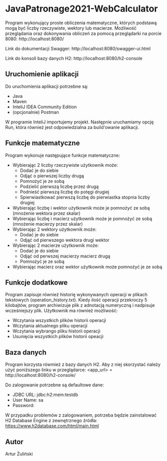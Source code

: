 # JavaPatronage2021-WebCalculator

Program wykonujący proste obliczenia matematyczne, których podstawą mogą być liczby rzeczywiste, wektory lub macierze.
Możliwość przeglądania oraz dokonywania obliczeń za pomocą przeglądarki na porcie 8080:
http://localhost:8080/

Link do dokumentacji Swagger: http://localhost:8080/swagger-ui.html<br />

Link do konsoli bazy danych H2: http://localhost:8080/h2-console

## Uruchomienie aplikacji

Do uruchomienia aplikacji potrzebne są:
- Java
- Maven
- InteliJ IDEA Community Edition
- (opcjonalnie) Postman

W programie InteliJ importujemy projekt. Następnie uruchamiamy opcję Run, która również jest odpowiedzialna za build'owanie aplikacji.

## Funkcje matematyczne

Program wykonuje następujące funkcje matematyczne:
- Wybierając 2 liczby rzeczywiste użytkownik może:
    -   Dodać je do siebie
    -   Odjąć o pierwszej liczby drugą
    -   Pomnożyć je ze sobą
    -   Podzielić pierwszą liczbę przez drugą
    -   Podnieść pierwszą liczbę do potęgi drugiej
    -   Spierwiastkować pierwszą liczbę do pierwiastka stopnia liczby drugiej
- Wybierając liczbę i wektor użytkownik może je pomnożyć ze sobą (mnożenie wektora przez skalar)
- Wybierając liczbę i macierz użytkownik może je pomnożyć ze sobą (mnożenie macierzy przez skalar)
- Wybierając 2 wektory użytkownik może:
    -   Dodać je do siebie
    -   Odjąć od pierwszego wektora drugi wektor
- Wybierając 2 macierze użytkownik może:
    -   Dodać je do siebie
    -   Odjąć od perwszej macierzy macierz drugą
    -   Pomnożyć je ze sobą      
- Wybierając macierz oraz wektor użytkownik może pomnożyć je ze sobą

## Funkcje dodatkowe

Program zapisuje również historię wykonywanych operacji w plikach tekstowych (operation_history.txt).
Kiedy ilość operacji przekroczy 5 kilobajtów, program archiwizuje plik z adnotacją numeryczną i nadpisuje wcześniejszy plik.
Użytkownik ma również możliwość:
- Wczytania wszystkich plików historii operacji
- Wczytania aktualnego pliku operacji
- Wczytania wybrango pliku historii operacji
- Usunięcia wszystkich plików historii opeacji

## Baza danych

Program korzysta rówmież z bazy danych H2. Aby z niej skorzystać należy użyć poniższego linku w przeglądarce:
<app_url> = http://localhost:8080/h2-console/<br/>

Do zalogowanie potrzebne są defaultowe dane:
- JDBC URL: jdbc:h2:mem:testdb
- User Name: sa
- Password: <leave blank>

W przypadku problemów z zalogowaniem, potrzeba będzie zainstalować H2 Database Engine z zewnętrznego źródła:
https://www.h2database.com/html/main.html

## Autor

Artur Żuliński